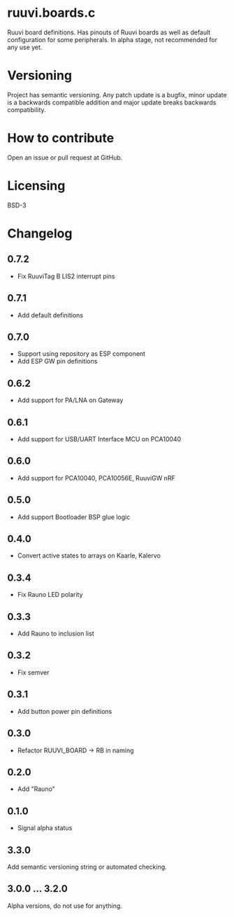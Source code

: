 # ruuvi.boards.c
Ruuvi board definitions. Has pinouts of Ruuvi boards as well as default configuration for some peripherals.
In alpha stage, not recommended for any use yet.

# Versioning
Project has semantic versioning. Any patch update is a bugfix, minor update is a backwards compatible addition
and major update breaks backwards compatibility.

# How to contribute
Open an issue or pull request at GitHub.

# Licensing
BSD-3

# Changelog
## 0.7.2
 - Fix RuuviTag B LIS2 interrupt pins

## 0.7.1
 - Add default definitions

## 0.7.0
 - Support using repository as ESP component
 - Add ESP GW pin definitions

## 0.6.2
 - Add support for PA/LNA on Gateway 

## 0.6.1
 - Add support for USB/UART Interface MCU on PCA10040

## 0.6.0 
 - Add support for PCA10040, PCA10056E, RuuviGW nRF

## 0.5.0 
 - Add support Bootloader BSP glue logic

## 0.4.0
 - Convert active states to arrays on Kaarle, Kalervo

## 0.3.4
 - Fix Rauno LED polarity

## 0.3.3
 - Add Rauno to inclusion list

## 0.3.2
 - Fix semver

## 0.3.1
 - Add button power pin definitions

## 0.3.0
 - Refactor RUUVI_BOARD -> RB in naming

## 0.2.0
 - Add "Rauno"

## 0.1.0 
 - Signal alpha status

## 3.3.0
Add semantic versioning string or automated checking.

## 3.0.0 ... 3.2.0
Alpha versions, do not use for anything.

